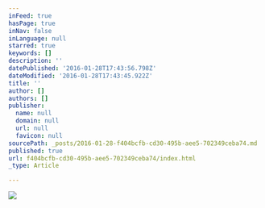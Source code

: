 ```yaml
---
inFeed: true
hasPage: true
inNav: false
inLanguage: null
starred: true
keywords: []
description: ''
datePublished: '2016-01-28T17:43:56.798Z'
dateModified: '2016-01-28T17:43:45.922Z'
title: ''
author: []
authors: []
publisher:
  name: null
  domain: null
  url: null
  favicon: null
sourcePath: _posts/2016-01-28-f404bcfb-cd30-495b-aee5-702349ceba74.md
published: true
url: f404bcfb-cd30-495b-aee5-702349ceba74/index.html
_type: Article

---
```

![](https://the-grid-user-content.s3-us-west-2.amazonaws.com/697ddf01-95ef-49e8-8da8-890a9b38fe1e.jpg)